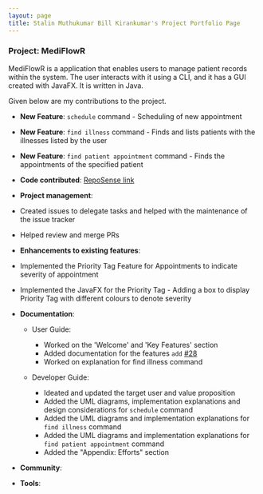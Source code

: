 ```yaml
---
layout: page
title: Stalin Muthukumar Bill Kirankumar's Project Portfolio Page
---
```


### Project: MediFlowR

MediFlowR is a application that enables users to manage patient records within the system.
The user interacts with it using a CLI, and it has a GUI created with JavaFX. It is written in Java.

Given below are my contributions to the project.

* **New Feature**: `schedule` command - Scheduling of new appointment 
* **New Feature**: `find illness` command - Finds and lists patients with the illnesses listed by the user
* **New Feature**: `find patient appointment` command - Finds the appointments of the specified patient

* **Code contributed**: [RepoSense link](https://nus-cs2103-ay2324s1.github.io/tp-dashboard/?search=billieboy7&breakdown=true)

* **Project management**:
* Created issues to delegate tasks and helped with the maintenance of the issue tracker
* Helped review and merge PRs

* **Enhancements to existing features**: 
* Implemented the Priority Tag Feature for Appointments to indicate severity of appointment
* Implemented the JavaFX for the Priority Tag - Adding a box to display Priority Tag with different colours to denote severity

* **Documentation**:
  * User Guide:
    * Worked on the 'Welcome' and 'Key Features' section
    * Added documentation for the features `add` [\#28](https://github.com/AY2324S1-CS2103T-T08-4/tp/pull/28)
    * Worked on explanation for find illness command
  
  * Developer Guide:
    * Ideated and updated the target user and value proposition
    * Added the UML diagrams, implementation explanations and design considerations for `schedule` command
    * Added the UML diagrams and implementation explanations for `find illness` command 
    * Added the UML diagrams and implementation explanations for `find patient appointment` command
    * Added the "Appendix: Efforts" section 

* **Community**:

* **Tools**:
